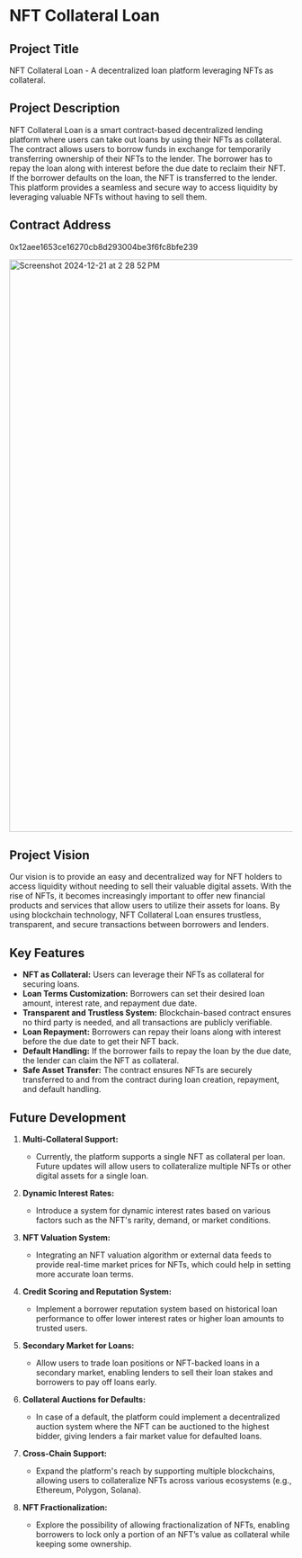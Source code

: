 # NFT Collateral Loan

## Project Title
NFT Collateral Loan - A decentralized loan platform leveraging NFTs as collateral.

## Project Description
NFT Collateral Loan is a smart contract-based decentralized lending platform where users can take out loans by using their NFTs as collateral. The contract allows users to borrow funds in exchange for temporarily transferring ownership of their NFTs to the lender. The borrower has to repay the loan along with interest before the due date to reclaim their NFT. If the borrower defaults on the loan, the NFT is transferred to the lender. This platform provides a seamless and secure way to access liquidity by leveraging valuable NFTs without having to sell them.

## Contract Address
0x12aee1653ce16270cb8d293004be3f6fc8bfe239

<img width="1018" alt="Screenshot 2024-12-21 at 2 28 52 PM" src="https://github.com/user-attachments/assets/ddc7c790-ac8f-4e47-aa27-fc6a270d78a6" />


## Project Vision
Our vision is to provide an easy and decentralized way for NFT holders to access liquidity without needing to sell their valuable digital assets. With the rise of NFTs, it becomes increasingly important to offer new financial products and services that allow users to utilize their assets for loans. By using blockchain technology, NFT Collateral Loan ensures trustless, transparent, and secure transactions between borrowers and lenders.

## Key Features

- **NFT as Collateral:** Users can leverage their NFTs as collateral for securing loans.
- **Loan Terms Customization:** Borrowers can set their desired loan amount, interest rate, and repayment due date.
- **Transparent and Trustless System:** Blockchain-based contract ensures no third party is needed, and all transactions are publicly verifiable.
- **Loan Repayment:** Borrowers can repay their loans along with interest before the due date to get their NFT back.
- **Default Handling:** If the borrower fails to repay the loan by the due date, the lender can claim the NFT as collateral.
- **Safe Asset Transfer:** The contract ensures NFTs are securely transferred to and from the contract during loan creation, repayment, and default handling.

## Future Development
1. **Multi-Collateral Support:**
   - Currently, the platform supports a single NFT as collateral per loan. Future updates will allow users to collateralize multiple NFTs or other digital assets for a single loan.

2. **Dynamic Interest Rates:**
   - Introduce a system for dynamic interest rates based on various factors such as the NFT's rarity, demand, or market conditions.

3. **NFT Valuation System:**
   - Integrating an NFT valuation algorithm or external data feeds to provide real-time market prices for NFTs, which could help in setting more accurate loan terms.

4. **Credit Scoring and Reputation System:**
   - Implement a borrower reputation system based on historical loan performance to offer lower interest rates or higher loan amounts to trusted users.

5. **Secondary Market for Loans:**
   - Allow users to trade loan positions or NFT-backed loans in a secondary market, enabling lenders to sell their loan stakes and borrowers to pay off loans early.

6. **Collateral Auctions for Defaults:**
   - In case of a default, the platform could implement a decentralized auction system where the NFT can be auctioned to the highest bidder, giving lenders a fair market value for defaulted loans.

7. **Cross-Chain Support:**
   - Expand the platform's reach by supporting multiple blockchains, allowing users to collateralize NFTs across various ecosystems (e.g., Ethereum, Polygon, Solana).

8. **NFT Fractionalization:**
   - Explore the possibility of allowing fractionalization of NFTs, enabling borrowers to lock only a portion of an NFT’s value as collateral while keeping some ownership.




